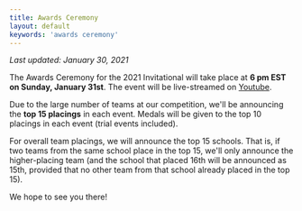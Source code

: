 ```yaml
---
title: Awards Ceremony
layout: default
keywords: 'awards ceremony'
---
```


*Last updated: January 30, 2021*

The Awards Ceremony for the 2021 Invitational will take place at **6 pm EST on Sunday, January 31st**. The event will be live-streamed on [Youtube](https://youtu.be/zvihJ5qipSE).

Due to the large number of teams at our competition, we'll be announcing the **top 15 placings** in each event. Medals will be given to the top 10 placings in each event (trial events included).

For overall team placings, we will announce the top 15 schools. That is, if two teams from the same school place in the top 15, we'll only announce the higher-placing team (and the school that placed 16th will be announced as 15th, provided that no other team from that school already placed in the top 15).

We hope to see you there!